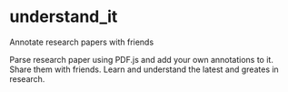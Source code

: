 # understand_it
Annotate research papers with friends

Parse research paper using PDF.js and add your own annotations to it. Share them with friends. Learn and understand the latest and greates in research.
